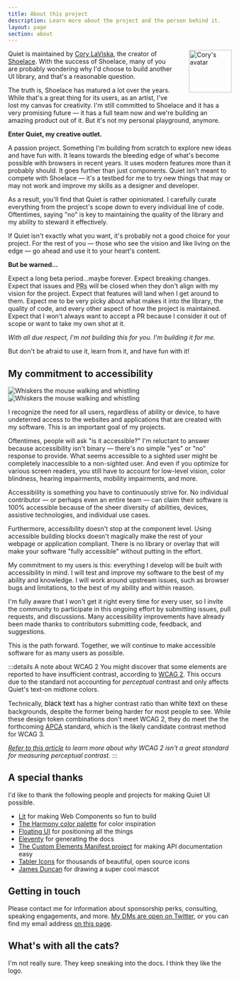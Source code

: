 ```yaml
---
title: About this project
description: Learn more about the project and the person behind it.
layout: page
section: about
---
```


<a href="https://x.com/claviska" data-no-external-icon>
  <img 
    src="https://gravatar.com/avatar/bf1b3b95fd5b096a3592247c29667b33?s=400"
    alt="Cory's avatar"
    width="96"
    height="96"
    style="
      float: right;
      max-width: 10em;
      height: auto;
      border-radius: var(--quiet-border-radius);
      margin-inline-start: 2rem; 
      margin-block-end: 1rem;"
  >
</a>

Quiet is maintained by [Cory LaViska](https://x.com/claviska), the creator of [Shoelace](https://shoelace.style/). With the success of Shoelace, many of you are probably wondering why I'd choose to build another UI library, and that's a reasonable question.

The truth is, Shoelace has matured a lot over the years. While that's a great thing for its users, as an artist, I've lost my canvas for creativity. I'm still committed to Shoelace and it has a very promising future — it has a full team now and we're building an amazing product out of it. But it's not my personal playground, anymore.

**Enter Quiet, my creative outlet.**

A passion project. Something I'm building from scratch to explore new ideas and have fun with. It leans towards the bleeding edge of what's become possible with browsers in recent years. It uses modern features more than it probably should. It goes further than just components. Quiet isn't meant to compete with Shoelace — it's a testbed for me to try new things that may or may not work and improve my skills as a designer and developer.

As a result, you'll find that Quiet is rather opinionated. I carefully curate everything from the project's scope down to every individual line of code. Oftentimes, saying "no" is key to maintaining the quality of the library and my ability to steward it effectively.

If Quiet isn't exactly what you want, it's probably not a good choice for your project. For the rest of you — those who see the vision and like living on the edge — go ahead and use it to your heart's content.

**But be warned…**

Expect a long beta period…maybe forever. Expect breaking changes. Expect that issues and <abbr title="Pull requests">PRs</abbr> will be closed when they don't align with my vision for the project. Expect that features will land when I get around to them. Expect me to be very picky about what makes it into the library, the quality of code, and every other aspect of how the project is maintained. Expect that I won't always want to accept a PR because I consider it out of scope or want to take my own shot at it.

_With all due respect, I'm not building this for you. I'm building it for me._

But don't be afraid to use it, learn from it, and have fun with it!

## My commitment to accessibility

<img class="whiskers only-light" src="/assets/images/whiskers/whiskers-whistling-light.svg" alt="Whiskers the mouse walking and whistling">
<img class="whiskers only-dark" src="/assets/images/whiskers/whiskers-whistling-dark.svg" alt="Whiskers the mouse walking and whistling">

I recognize the need for all users, regardless of ability or device, to have undeterred access to the websites and applications that are created with my software. This is an important goal of my projects.

Oftentimes, people will ask "is it accessible?" I'm reluctant to answer because accessibility isn't binary — there's no simple "yes" or "no" response to provide. What seems accessible to a sighted user might be completely inaccessible to a non-sighted user. And even if you optimize for various screen readers, you still have to account for low-level vision, color blindness, hearing impairments, mobility impairments, and more.

Accessibility is something you have to continuously strive for. No individual contributor — or perhaps even an entire team — can claim their software is 100% accessible because of the sheer diversity of abilities, devices, assistive technologies, and individual use cases.

Furthermore, accessibility doesn't stop at the component level. Using accessible building blocks doesn't magically make the rest of your webpage or application compliant. There is no library or overlay that will make your software "fully accessible" without putting in the effort.

My commitment to my users is this: everything I develop will be built with accessibility in mind. I will test and improve my software to the best of my ability and knowledge. I will work around upstream issues, such as browser bugs and limitations, to the best of my ability and within reason.

I'm fully aware that I won't get it right every time for every user, so I invite the community to participate in this ongoing effort by submitting issues, pull requests, and discussions. Many accessibility improvements have already been made thanks to contributors submitting code, feedback, and suggestions.

This is the path forward. Together, we will continue to make accessible software for as many users as possible.

:::details A note about WCAG 2
You might discover that some elements are reported to have insufficient contrast, according to [WCAG 2](https://www.w3.org/WAI/standards-guidelines/wcag/). This occurs due to the standard not accounting for _perceptual_ contrast and only affects Quiet's text-on midtone colors.

Technically, <quiet-badge variant="primary" style="font-size: 0.9375rem; color: black;">black text</quiet-badge> has a higher contrast ratio than <quiet-badge variant="primary" style="font-size: 0.9375rem;">white text</quiet-badge> on these backgrounds, despite the former being harder for most people to see. While these design token combinations don't meet WCAG 2, they do meet the the forthcoming [APCA](https://github.com/Myndex/SAPC-APCA) standard, which is the likely candidate contrast method for WCAG 3.

_[Refer to this article](https://medium.com/@think_ui/why-color-contrast-is-not-as-black-and-white-as-it-seems-94197a72b005) to learn more about why WCAG 2 isn't a great standard for measuring perceptual contrast._
:::

## A special thanks

I'd like to thank the following people and projects for making Quiet UI possible.

- [Lit](https://lit.dev/) for making Web Components so fun to build
- [The Harmony color palette](https://evilmartians.com/opensource/harmony) for color inspiration
- [Floating UI](https://floating-ui.com/) for positioning all the things
- [Eleventy](https://www.11ty.dev/) for generating the docs
- [The Custom Elements Manifest project](https://custom-elements-manifest.open-wc.org/) for making API documentation easy
- [Tabler Icons](https://tabler.io/icons) for thousands of beautiful, open source icons
- [James Duncan](https://x.com/JamesDuncanArt) for drawing a super cool mascot

## Getting in touch

Please contact me for information about sponsorship perks, consulting, speaking engagements, and more. [My DMs are open on Twitter](https://x.com/claviska), or you can find my email address [on this page](https://www.abeautifulsite.net/cv#contact).

## What's with all the cats?

I'm not really sure. They keep sneaking into the docs. I think they like the logo.
